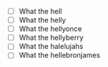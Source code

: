 - [ ] What the hell
- [ ] What the helly
- [ ] What the hellyonce
- [ ] What the hellyberry
- [ ] What the halelujahs
- [ ] What the hellebronjames